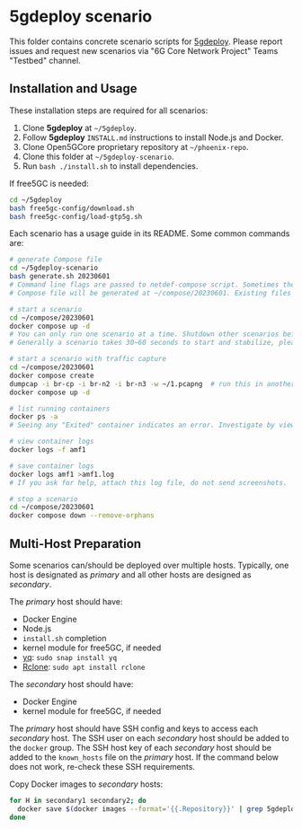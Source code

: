 # 5gdeploy scenario

This folder contains concrete scenario scripts for [5gdeploy](https://gitlab.nist.gov/gitlab/jns23/5gdeploy).
Please report issues and request new scenarios via "6G Core Network Project" Teams "Testbed" channel.

## Installation and Usage

These installation steps are required for all scenarios:

1. Clone **5gdeploy** at `~/5gdeploy`.
2. Follow **5gdeploy** `INSTALL.md` instructions to install Node.js and Docker.
3. Clone Open5GCore proprietary repository at `~/phoenix-repo`.
4. Clone this folder at `~/5gdeploy-scenario`.
5. Run `bash ./install.sh` to install dependencies.

If free5GC is needed:

```bash
cd ~/5gdeploy
bash free5gc-config/download.sh
bash free5gc-config/load-gtp5g.sh
```

Each scenario has a usage guide in its README.
Some common commands are:

```bash
# generate Compose file
cd ~/5gdeploy-scenario
bash generate.sh 20230601
# Command line flags are passed to netdef-compose script. Sometimes they are required.
# Compose file will be generated at ~/compose/20230601. Existing files in this folder are deleted.

# start a scenario
cd ~/compose/20230601
docker compose up -d
# You can only run one scenario at a time. Shutdown other scenarios before starting one.
# Generally a scenario takes 30~60 seconds to start and stabilize, please be patient.

# start a scenario with traffic capture
cd ~/compose/20230601
docker compose create
dumpcap -i br-cp -i br-n2 -i br-n3 -w ~/1.pcapng  # run this in another console
docker compose up -d

# list running containers
docker ps -a
# Seeing any "Exited" container indicates an error. Investigate by viewing container logs.

# view container logs
docker logs -f amf1

# save container logs
docker logs amf1 >amf1.log
# If you ask for help, attach this log file, do not send screenshots.

# stop a scenario
cd ~/compose/20230601
docker compose down --remove-orphans
```

## Multi-Host Preparation

Some scenarios can/should be deployed over multiple hosts.
Typically, one host is designated as *primary* and all other hosts are designed as *secondary*.

The *primary* host should have:

* Docker Engine
* Node.js
* `install.sh` completion
* kernel module for free5GC, if needed
* [yq](https://github.com/mikefarah/yq): `sudo snap install yq`
* [Rclone](https://rclone.org/): `sudo apt install rclone`

The *secondary* host should have:

* Docker Engine
* kernel module for free5GC, if needed

The *primary* host should have SSH config and keys to access each *secondary* host.
The SSH user on each *secondary* host should be added to the `docker` group.
The SSH host key of each *secondary* host should be added to the `known_hosts` file on the *primary* host.
If the command below does not work, re-check these SSH requirements.

Copy Docker images to *secondary* hosts:

```bash
for H in secondary1 secondary2; do
  docker save $(docker images --format='{{.Repository}}' | grep 5gdeploy.localhost) | docker -H ssh://$H load
done
```
